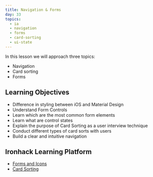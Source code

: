 ```yaml
---
title: Navigation & Forms
day: 33
topics:
  - ia
  - navigation
  - forms
  - card-sorting
  - ui-state
---
```


In this lesson we will approach three topics:

- Navigation
- Card sorting
- Forms


Learning Objectives
---------
- Difference in styling between iOS and Material Design
- Understand Form Controls
- Learn which are the most common form elements
- Learn what are control states
- Explain the purpose of Card Sorting as a user interview technique
- Conduct different types of card sorts with users
- Build a clear and intuitive navigation


Ironhack Learning Platform
----------

- [Forms and Icons](http://learn.ironhack.com/#/learning_unit/7089)
- [Card Sorting](http://learn.ironhack.com/#/learning_unit/7037)
